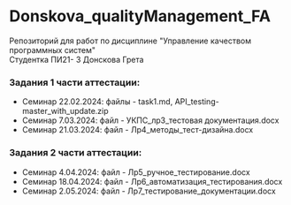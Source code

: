 # Donskova_qualityManagement_FA
Репозиторий для работ по дисциплине "Управление качеством программных систем"
<br>Студентка ПИ21- 3 Донскова Грета

### Задания 1 части аттестации:
* Семинар 22.02.2024: файлы - task1.md, API_testing-master_with_update.zip
* Семинар 7.03.2024: файл - УКПС_лр3_тестовая документация.docx
* Семинар 21.03.2024: файл - Лр4_методы_тест-дизайна.docx

### Задания 2 части аттестации:

* Семинар 4.04.2024: файл - Лр5_ручное_тестирование.docx
* Семинар 18.04.2024: файл - Лр6_автоматизация_тестирования.docx
* Семинар 2.05.2024: файл - Лр7_тестирование_документации.docx
  
